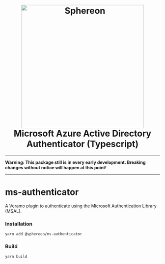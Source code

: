 <!--suppress HtmlDeprecatedAttribute -->
<h1 align="center">
  <br>
  <a href="https://www.sphereon.com"><img src="https://sphereon.com/content/themes/sphereon/assets/img/logo.svg" alt="Sphereon" width="400"></a>
  <br>Microsoft Azure Active Directory Authenticator (Typescript) 
  <br>
</h1>

---

**Warning: This package still is in every early development. Breaking changes without notice will happen at this point!**

---

# ms-authenticator

A Veramo plugin to authenticate using the Microsoft Authentication Library (MSAL). 

### Installation

```shell
yarn add @sphereon/ms-authenticator
```

### Build

```shell
yarn build
```
